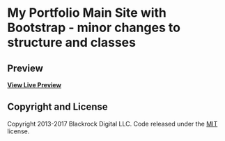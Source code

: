 # My Portfolio Main Site with Bootstrap - minor changes to structure and classes

## Preview

**[View Live Preview](https://www.nicolaspetrakis.com/)**

## Copyright and License

Copyright 2013-2017 Blackrock Digital LLC. Code released under the [MIT](https://github.com/BlackrockDigital/startbootstrap-agency/blob/gh-pages/LICENSE) license.
